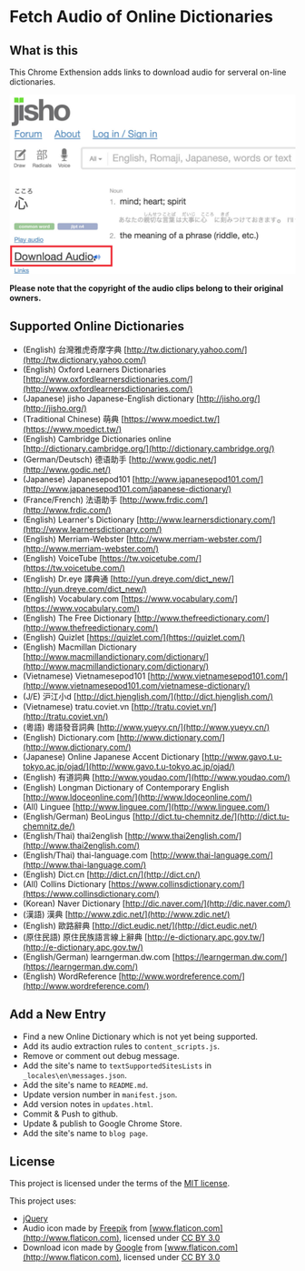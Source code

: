 # Fetch Audio of Online Dictionaries

## What is this

This Chrome Exthension adds links to download audio for serveral on-line dictionaries.

![](demo/jisho.jpg)

**Please note that the copyright of the audio clips belong to their original owners.**


## Supported Online Dictionaries

- (English) 台灣雅虎奇摩字典 [http://tw.dictionary.yahoo.com/](http://tw.dictionary.yahoo.com/)
- (English) Oxford Learners Dictionaries [http://www.oxfordlearnersdictionaries.com/](http://www.oxfordlearnersdictionaries.com/)
- (Japanese) jisho Japanese-English dictionary [http://jisho.org/](http://jisho.org/)
- (Traditional Chinese) 萌典 [https://www.moedict.tw/](https://www.moedict.tw/)
- (English) Cambridge Dictionaries online [http://dictionary.cambridge.org/](http://dictionary.cambridge.org/)
- (German/Deutsch) 德语助手 [http://www.godic.net/](http://www.godic.net/)
- (Japanese) Japanesepod101 [http://www.japanesepod101.com/](http://www.japanesepod101.com/japanese-dictionary/)
- (France/French) 法语助手 [http://www.frdic.com/](http://www.frdic.com/)
- (English) Learner's Dictionary [http://www.learnersdictionary.com/](http://www.learnersdictionary.com/)
- (English) Merriam-Webster [http://www.merriam-webster.com/](http://www.merriam-webster.com/)
- (English) VoiceTube [https://tw.voicetube.com/](https://tw.voicetube.com/)
- (English) Dr.eye 譯典通 [http://yun.dreye.com/dict_new/](http://yun.dreye.com/dict_new/)
- (English) Vocabulary.com [https://www.vocabulary.com/](https://www.vocabulary.com/)
- (English) The Free Dictionary [http://www.thefreedictionary.com/](http://www.thefreedictionary.com/)
- (English) Quizlet [https://quizlet.com/](https://quizlet.com/)
- (English) Macmillan Dictionary [http://www.macmillandictionary.com/dictionary/](http://www.macmillandictionary.com/dictionary/)
- (Vietnamese) Vietnamesepod101 [http://www.vietnamesepod101.com/](http://www.vietnamesepod101.com/vietnamese-dictionary/)
- (J/E) 沪江小d [http://dict.hjenglish.com/](http://dict.hjenglish.com/)
- (Vietnamese) tratu.coviet.vn [http://tratu.coviet.vn/](http://tratu.coviet.vn/)
- (粵語) 粵語發音詞典 [http://www.yueyv.cn/](http://www.yueyv.cn/)
- (English) Dictionary.com [http://www.dictionary.com/](http://www.dictionary.com/)
- (Japanese) Online Japanese Accent Dictionary [http://www.gavo.t.u-tokyo.ac.jp/ojad/](http://www.gavo.t.u-tokyo.ac.jp/ojad/)
- (English) 有道詞典 [http://www.youdao.com/](http://www.youdao.com/)
- (English) Longman Dictionary of Contemporary English [http://www.ldoceonline.com/](http://www.ldoceonline.com/)
- (All) Linguee [http://www.linguee.com/](http://www.linguee.com/)
- (English/German) BeoLingus [http://dict.tu-chemnitz.de/](http://dict.tu-chemnitz.de/)
- (English/Thai) thai2english [http://www.thai2english.com/](http://www.thai2english.com/)
- (English/Thai) thai-language.com [http://www.thai-language.com/](http://www.thai-language.com/)
- (English) Dict.cn [http://dict.cn/](http://dict.cn/)
- (All) Collins Dictionary [https://www.collinsdictionary.com/](https://www.collinsdictionary.com/)
- (Korean) Naver Dictionary [http://dic.naver.com/](http://dic.naver.com/)
- (漢語) 漢典 [http://www.zdic.net/](http://www.zdic.net/)
- (English) 歐路辭典 [http://dict.eudic.net/](http://dict.eudic.net/)
- (原住民語) 原住民族語言線上辭典 [http://e-dictionary.apc.gov.tw/](http://e-dictionary.apc.gov.tw/)
- (English/German) learngerman.dw.com [https://learngerman.dw.com/](https://learngerman.dw.com/)
- (English) WordReference [http://www.wordreference.com/](http://www.wordreference.com/)

## Add a New Entry

- Find a new Online Dictionary which is not yet being supported.
- Add its audio extraction rules to `content_scripts.js`.
- Remove or comment out debug message.
- Add the site's name to `textSupportedSitesLists` in `_locales\en\messages.json`.
- Add the site's name to `README.md`.
- Update version number in `manifest.json`.
- Add version notes in `updates.html`.
- Commit & Push to github.
- Update & publish to Google Chrome Store.
- Add the site's name to `blog page`.


## License

This project is licensed under the terms of the [MIT license](http://opensource.org/licenses/MIT).

This project uses:

- [jQuery](https://jquery.com/)
- Audio icon made by [Freepik](http://www.freepik.com) from [www.flaticon.com](http://www.flaticon.com), licensed under [CC BY 3.0](http://creativecommons.org/licenses/by/3.0/)
- Download icon made by [Google](http://www.google.com) from [www.flaticon.com](http://www.flaticon.com), licensed under [CC BY 3.0](http://creativecommons.org/licenses/by/3.0/)
